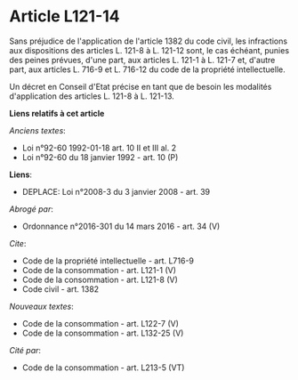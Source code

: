 # Article L121-14

Sans préjudice de l'application de l'article 1382 du code civil, les infractions aux dispositions des articles L. 121-8 à L.
121-12 sont, le cas échéant, punies des peines prévues, d'une part, aux articles L. 121-1 à L. 121-7 et, d'autre part, aux
articles L. 716-9 et L. 716-12 du code de la propriété intellectuelle. 

Un décret en Conseil d'Etat précise en tant que de besoin les modalités d'application des articles L. 121-8 à L. 121-13.

**Liens relatifs à cet article**

_Anciens textes_:

  - Loi n°92-60 1992-01-18 art. 10 II et III al. 2
  - Loi n°92-60 du 18 janvier 1992 - art. 10 (P)

**Liens**:

  - DEPLACE: Loi n°2008-3 du 3 janvier 2008 - art. 39

_Abrogé par_:

  - Ordonnance n°2016-301 du 14 mars 2016 - art. 34 (V)

_Cite_:

  - Code de la propriété intellectuelle - art. L716-9
  - Code de la consommation - art. L121-1 (V)
  - Code de la consommation - art. L121-8 (V)
  - Code civil - art. 1382

_Nouveaux textes_:

  - Code de la consommation - art. L122-7 (V)
  - Code de la consommation - art. L132-25 (V)

_Cité par_:

  - Code de la consommation - art. L213-5 (VT)

